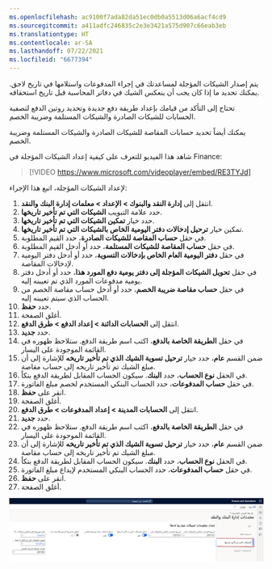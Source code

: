 ```yaml
---
ms.openlocfilehash: ac9100f7ada82da51ec0db0a5513d06a6acf4cd9
ms.sourcegitcommit: a411adfc246835c2e3e3421a575d907c66eab3eb
ms.translationtype: HT
ms.contentlocale: ar-SA
ms.lasthandoff: 07/22/2021
ms.locfileid: "6677394"
---
```

يتم إصدار الشيكات المؤجلة لمساعدتك في إجراء المدفوعات واستلامها في تاريخ لاحق. يمكنك تحديد ما إذا كان يجب أن ينعكس الشيك في دفاتر المحاسبة قبل تاريخ استحقاقه.

تحتاج إلى التأكد من قيامك بإعداد طريقة دفع جديدة وتحديد روتين الدفع لتصفية الحسابات للشيكات الصادرة والشيكات المستلمة وضريبة الخصم.

يمكنك أيضاً تحديد حسابات المقاصة للشيكات الصادرة والشيكات المستلمة وضريبة الخصم. 

شاهد هذا الفيديو للتعرف على كيفية إعداد الشيكات المؤجلة في Finance:


> [!VIDEO https://www.microsoft.com/videoplayer/embed/RE3TYJd]


لإعداد الشيكات المؤجلة، اتبع هذا الإجراء:

1.  انتقل إلى **‏‫إدارة النقد والبنوك‬ > الإعداد > معلمات إدارة البنك والنقد**.
2.  حدد علامة التبويب **الشيكات التي تم تأخير تاريخها**.
3.  حدد خيار **تمكين الشيكات التي تم تأخير تاريخها**.
4.  تمكين خيار **ترحيل إدخالات دفتر اليومية الخاص بالشيكات التي تم تأخير تاريخها**.
5.  في حقل **حساب المقاصة للشيكات الصادرة**، حدد القيم المطلوبة.
6.  في حقل **حساب المقاصة للشيكات المستلمة**، حدد أو أدخل القيم المطلوبة.
7.  في حقل **دفتر اليومية العام الخاص بإدخالات التسوية**، حدد أو أدخل دفتر اليومية لإدخالات المقاصة.
8.  في حقل **تحويل الشيكات المؤجلة إلى دفتر يومية دفع المورد هذا**، حدد أو أدخل دفتر يومية مدفوعات المورد الذي تم تعيينه إليه.
9.  في حقل **حساب مقاصة ضريبة الخصم**، حدد أو أدخل حساب مقاصة الخصم من الحساب الذي سيتم تعيينه إليه.
10. حدد **حفظ**.
11. أغلق الصفحة.
12. انتقل إلى **الحسابات الدائنة > إعداد الدفع > طرق الدفع**.
13. حدد **جديد**.
14. في حقل **الطريقة الخاصة بالدفع**، اكتب اسم طريقة الدفع. ستلاحظ ظهوره في القائمة الموجودة على اليسار.
15. ضمن القسم **عام**، حدد خيار **ترحيل تسوية الشيك الذي تم تأخير تاريخه** للإشارة إلى أن مبلغ الشيك تم تأخير تاريخه إلى حساب مقاصة.
16. في الحقل **نوع الحساب**، حدد **البنك**. سيكون الحساب المقابل لطريقة الدفع بنكاً.
17. في حقل **حساب المدفوعات**، حدد الحساب البنكي المستخدم لخصم مبلغ الفاتورة.
18. انقر على **حفظ**.
18. أغلق الصفحة.
19. انتقل إلى **الحسابات المدينة > إعداد المدفوعات > طرق الدفع**.
20. حدد **جديد‎**.
21. في حقل **الطريقة الخاصة بالدفع**، اكتب اسم طريقة الدفع. ستلاحظ ظهوره في القائمة الموجودة على اليسار.
22. ضمن القسم **عام**، حدد خيار **ترحيل تسوية الشيك الذي تم تأخير تاريخه** للإشارة إلى أن مبلغ الشيك تم تأخير تاريخه إلى حساب مقاصة.
23. في الحقل **نوع الحساب**، حدد **البنك**. سيكون الحساب المقابل لطريقة الدفع بنكاً.
24. في حقل **حساب المدفوعات**، حدد الحساب البنكي المستخدم لإيداع مبلغ الفاتورة.
25. انقر على **حفظ**.
25. أغلق الصفحة.

[ ![لقطة شاشة لصفحة معلمات إدارة النقد والبنوك.](../media/postdated-checks.png) ](../media/postdated-checks.png#lightbox)

